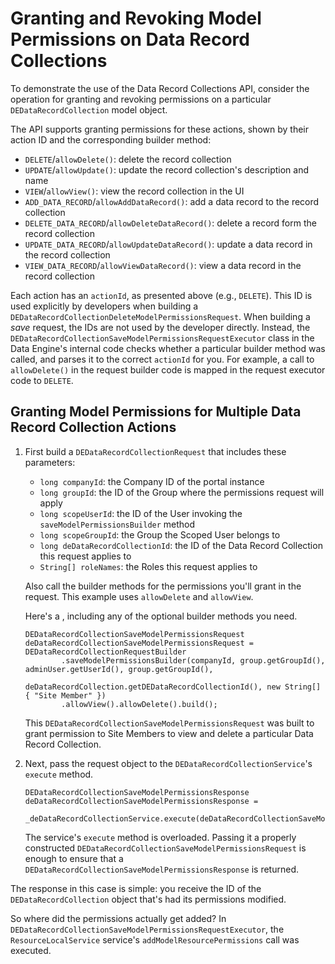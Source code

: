 # Granting and Revoking Model Permissions on Data Record Collections

To demonstrate the use of the Data Record Collections API, consider the
operation for granting and revoking permissions on a particular
`DEDataRecordCollection` model object.

The API supports granting permissions for these actions, shown by their action
ID and the corresponding builder method:

- `DELETE`/`allowDelete()`: delete the record collection
- `UPDATE`/`allowUpdate()`: update the record collection's description and name
- `VIEW`/`allowView()`: view the record collection in the UI
- `ADD_DATA_RECORD`/`allowAddDataRecord()`: add a data record to the record collection 
- `DELETE_DATA_RECORD`/`allowDeleteDataRecord()`: delete a record form the record collection
- `UPDATE_DATA_RECORD`/`allowUpdateDataRecord()`: update a data record in the record collection
- `VIEW_DATA_RECORD`/`allowViewDataRecord()`: view a data record in the record collection

Each action has an `actionId`, as presented above (e.g., `DELETE`). This ID is
used explicitly by developers when building a
`DEDataRecordCollectionDeleteModelPermissionsRequest`.  When building a _save_
request, the IDs are not used by the developer directly. Instead, the
`DEDataRecordCollectionSaveModelPermissionsRequestExecutor` class in the Data
Engine's internal code checks whether a particular builder method was called,
and parses it to the correct `actionId` for you. For example, a call to
`allowDelete()` in the request builder code is mapped in the request  executor
code to `DELETE`.

## Granting Model Permissions for Multiple Data Record Collection Actions

1.  First build a `DEDataRecordCollectionRequest` that includes these parameters:

    - `long companyId`: the Company ID of the portal instance
    - `long groupId`: the ID of the Group where the permissions request will apply
    - `long scopeUserId`: the ID of the User invoking the
        `saveModelPermissionsBuilder` method
    - `long scopeGroupId`: the Group the Scoped User belongs to
    - `long deDataRecordCollectionId`: the ID of the Data Record Collection this
        request applies to
    - `String[] roleNames`: the Roles this request applies to

    Also call the builder methods for the permissions you'll grant in the request.
    This example uses `allowDelete` and `allowView`.

    Here's a , including any
    of the optional builder methods you need.

        DEDataRecordCollectionSaveModelPermissionsRequest deDataRecordCollectionSaveModelPermissionsRequest = DEDataRecordCollectionRequestBuilder
                .saveModelPermissionsBuilder(companyId, group.getGroupId(), adminUser.getUserId(), group.getGroupId(),
                        deDataRecordCollection.getDEDataRecordCollectionId(), new String[] { "Site Member" })
                .allowView().allowDelete().build();

    This `DEDataRecordCollectionSaveModelPermissionsRequest` was built to grant
    permission to Site Members to view and delete a particular Data Record
    Collection.

2.  Next, pass the request object to the `DEDataRecordCollectionService`'s
    `execute` method.

        DEDataRecordCollectionSaveModelPermissionsResponse deDataRecordCollectionSaveModelPermissionsResponse =
                    _deDataRecordCollectionService.execute(deDataRecordCollectionSaveModelPermissionsRequest);

    The service's `execute` method is overloaded. Passing it a properly
    constructed `DEDataRecordCollectionSaveModelPermissionsRequest` is enough to
    ensure that a `DEDataRecordCollectionSaveModelPermissionsResponse` is
    returned. 

The response in this case is simple: you receive the ID of the
`DEDataRecordCollection` object that's had its permissions modified. 

So where did the permissions actually get added? In
`DEDataRecordCollectionSaveModelPermissionsRequestExecutor`, the
`ResourceLocalService` service's `addModelResourcePermissions` call was
executed.
